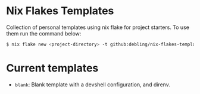 # Nix Flakes Templates

Collection of personal templates using nix flake for project starters. To use them run the command below:

```sh
$ nix flake new <project-directory> -t github:debling/nix-flakes-templates#<template-name>
```


# Current templates

- `blank`: Blank template with a devshell configuration, and direnv.
